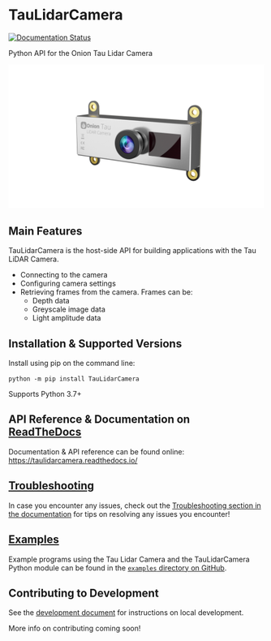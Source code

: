# TauLidarCamera

[![Documentation Status](https://readthedocs.org/projects/taulidarcamera/badge/?version=latest)](https://taulidarcamera.readthedocs.io/en/latest/?badge=latest)

Python API for the Onion Tau Lidar Camera

![Onion Tau Lidar Camera](https://github.com/OnionIoT/tau-lidar-camera/raw/master/docs/img/onion-tau-lidar-camera-00.png)

## Main Features

TauLidarCamera is the host-side API for building applications with the Tau LiDAR Camera.

* Connecting to the camera
* Configuring camera settings
* Retrieving frames from the camera. Frames can be:
  * Depth data
  * Greyscale image data
  * Light amplitude data

## Installation & Supported Versions

Install using pip on the command line:

```
python -m pip install TauLidarCamera
```

Supports Python 3.7+

## API Reference & Documentation on [ReadTheDocs](https://taulidarcamera.readthedocs.io/)

Documentation & API reference can be found online: https://taulidarcamera.readthedocs.io/

## [Troubleshooting](https://taulidarcamera.readthedocs.io/en/latest/troubleshooting.html)

In case you encounter any issues, check out the [Troubleshooting section in the documentation](https://taulidarcamera.readthedocs.io/en/latest/troubleshooting.html) for tips on resolving any issues you encounter!

## [Examples](https://github.com/OnionIoT/tau-lidar-camera/tree/master/examples)

Example programs using the Tau Lidar Camera and the TauLidarCamera Python module can be found in the [`examples` directory on GitHub](https://github.com/OnionIoT/tau-lidar-camera/tree/master/examples).

## Contributing to Development

See the [development document](https://github.com/OnionIoT/tau-lidar-camera/blob/master/DEVELOPMENT.md) for instructions on local development.

More info on contributing coming soon!
